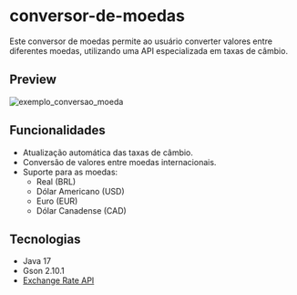 # conversor-de-moedas
Este conversor de moedas permite ao usuário converter valores entre diferentes moedas, utilizando uma API especializada em taxas de câmbio.

## Preview
![exemplo_conversao_moeda](https://github.com/amaralwl/conversor-de-moedas/assets/163368895/eec4c152-9bf8-43a1-8085-913cb4232797)

## Funcionalidades
* Atualização automática das taxas de câmbio.
* Conversão de valores entre moedas internacionais.
* Suporte para as moedas:
    * Real (BRL)
    * Dólar Americano (USD)
    * Euro (EUR)
    * Dólar Canadense (CAD)

## Tecnologias
* Java 17
* Gson 2.10.1
* [Exchange Rate API](https://www.exchangerate-api.com/)
